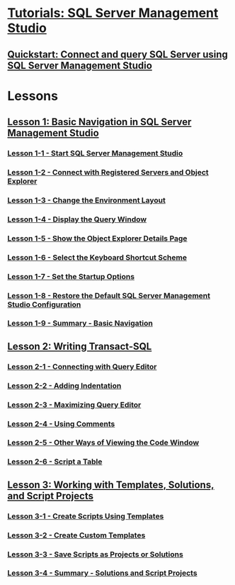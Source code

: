 # [Tutorials: SQL Server Management Studio](tutorial-sql-server-management-studio.md)  
## [Quickstart: Connect and query SQL Server using SQL Server Management Studio](connect-query-sql-server.md)

# Lessons
## [Lesson 1: Basic Navigation in SQL Server Management Studio](lesson-1-basic-navigation-in-sql-server-management-studio.md)  
### [Lesson 1-1 - Start SQL Server Management Studio](lesson-1-1-start-sql-server-management-studio.md)  
### [Lesson 1-2 - Connect with Registered Servers and Object Explorer](lesson-1-2-connect-with-registered-servers-and-object-explorer.md)  
### [Lesson 1-3 - Change the Environment Layout](lesson-1-3-change-the-environment-layout.md)  
### [Lesson 1-4 - Display the Query Window](lesson-1-4-display-the-query-window.md)  
### [Lesson 1-5 - Show the Object Explorer Details Page](lesson-1-5-show-the-object-explorer-details-page.md)  
### [Lesson 1-6 - Select the Keyboard Shortcut Scheme](lesson-1-6-select-the-keyboard-shortcut-scheme.md)  
### [Lesson 1-7 - Set the Startup Options](lesson-1-7-set-the-startup-options.md)  
### [Lesson 1-8 - Restore the Default SQL Server Management Studio Configuration](lesson-1-8-restore-the-default-sql-server-management-studio-configuration.md)  
### [Lesson 1-9 - Summary - Basic Navigation](lesson-1-9-summary-basic-navigation.md)  

## [Lesson 2: Writing Transact-SQL](lesson-2-writing-transact-sql.md)  
### [Lesson 2-1 - Connecting with Query Editor](lesson-2-1-connecting-with-query-editor.md)  
### [Lesson 2-2 - Adding Indentation](lesson-2-2-adding-indentation.md)  
### [Lesson 2-3 - Maximizing Query Editor](lesson-2-3-maximizing-query-editor.md)  
### [Lesson 2-4 - Using Comments](lesson-2-4-using-comments.md)  
### [Lesson 2-5 - Other Ways of Viewing the Code Window](lesson-2-5-other-ways-of-viewing-the-code-window.md)  
### [Lesson 2-6 - Script a Table](lesson-2-6-script-a-table.md)  

## [Lesson 3: Working with Templates, Solutions, and Script Projects](lesson-3-working-with-templates-solutions-and-script-projects.md)  
### [Lesson 3-1 - Create Scripts Using Templates](lesson-3-1-create-scripts-using-templates.md)  
### [Lesson 3-2 - Create Custom Templates](lesson-3-2-create-custom-templates.md)  
### [Lesson 3-3 - Save Scripts as Projects or Solutions](lesson-3-3-save-scripts-as-projects-or-solutions.md)  
### [Lesson 3-4 - Summary - Solutions and Script Projects](lesson-3-4-summary-solutions-and-script-projects.md)  

